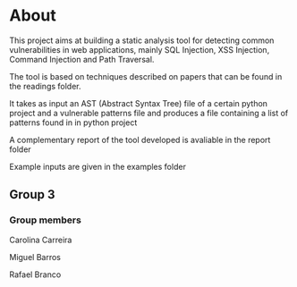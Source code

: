 # About

This project aims at building a static analysis tool for detecting common vulnerabilities in web applications, mainly SQL Injection, XSS Injection, Command Injection and Path Traversal.

The tool is based on techniques described on papers that can be found in the readings folder.

It takes as input an AST (Abstract Syntax Tree) file of a certain python project and a vulnerable patterns file and produces a file containing a list of patterns found in in python project

A complementary report of the tool developed is avaliable in the report folder

Example inputs are given in the examples folder

## Group 3

### Group members

Carolina Carreira

Miguel Barros

Rafael Branco
